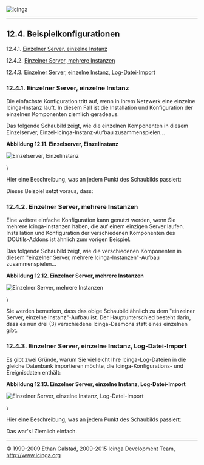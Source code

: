  ![Icinga](../images/logofullsize.png "Icinga") 

* * * * *

12.4. Beispielkonfigurationen
-----------------------------

12.4.1. [Einzelner Server, einzelne
Instanz](example-configs.md#singleserversingleinstance)

12.4.2. [Einzelner Server, mehrere
Instanzen](example-configs.md#singleservermultipleinstance)

12.4.3. [Einzelner Server, einzelne Instanz,
Log-Datei-Import](example-configs.md#singleserversingleinstancelogfile)

### 12.4.1. Einzelner Server, einzelne Instanz

Die einfachste Konfiguration tritt auf, wenn in Ihrem Netzwerk eine
einzelne Icinga-Instanz läuft. In diesem Fall ist die Installation und
Konfiguration der einzelnen Komponenten ziemlich geradeaus.

Das folgende Schaubild zeigt, wie die einzelnen Komponenten in diesem
Einzelserver, Einzel-Icinga-Instanz-Aufbau zusammenspielen...

**Abbildung 12.11. Einzelserver, Einzelinstanz**

![Einzelserver, Einzelinstanz](../images/fig11.png)

\

Hier eine Beschreibung, was an jedem Punkt des Schaubilds passiert:






Dieses Beispiel setzt voraus, dass:



### 12.4.2. Einzelner Server, mehrere Instanzen

Eine weitere einfache Konfiguration kann genutzt werden, wenn Sie
mehrere Icinga-Instanzen haben, die auf einem einzigen Server laufen.
Installation und Konfiguration der verschiedenen Komponenten des
IDOUtils-Addons ist ähnlich zum vorigen Beispiel.

Das folgende Schaubild zeigt, wie die verschiedenen Komponenten in
diesem "einzelner Server, mehrere Icinga-Instanzen"-Aufbau
zusammenspielen...

**Abbildung 12.12. Einzelner Server, mehrere Instanzen**

![Einzelner Server, mehrere Instanzen](../images/fig12.png)

\

Sie werden bemerken, dass das obige Schaubild ähnlich zu dem "einzelner
Server, einzelne Instanz"-Aufbau ist. Der Hauptunterschied besteht
darin, dass es nun drei (3) verschiedene Icinga-Daemons statt eines
einzelnen gibt.






### 12.4.3. Einzelner Server, einzelne Instanz, Log-Datei-Import

Es gibt zwei Gründe, warum Sie vielleicht Ihre Icinga-Log-Dateien in die
gleiche Datenbank importieren möchte, die Icinga-Konfigurations- und
Ereignisdaten enthält:



**Abbildung 12.13. Einzelner Server, einzelne Instanz,
Log-Datei-Import**

![Einzelner Server, einzelne Instanz,
Log-Datei-Import](../images/fig13.png)

\

Hier eine Beschreibung, was an jedem Punkt des Schaubilds passiert:







Das war's! Ziemlich einfach.

* * * * *


© 1999-2009 Ethan Galstad, 2009-2015 Icinga Development Team,
http://www.icinga.org
